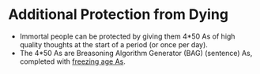 # Additional Protection from Dying

* Immortal people can be protected by giving them 4*50 As of high quality thoughts at the start of a period (or once per day).
* The 4*50 As are Breasoning Algorithm Generator (BAG) (sentence) As, completed with <a href="https://github.com/luciangreen/Time_Machine/blob/main/Instructions%20to%20freeze%20age.txt">freezing age As</a>.
